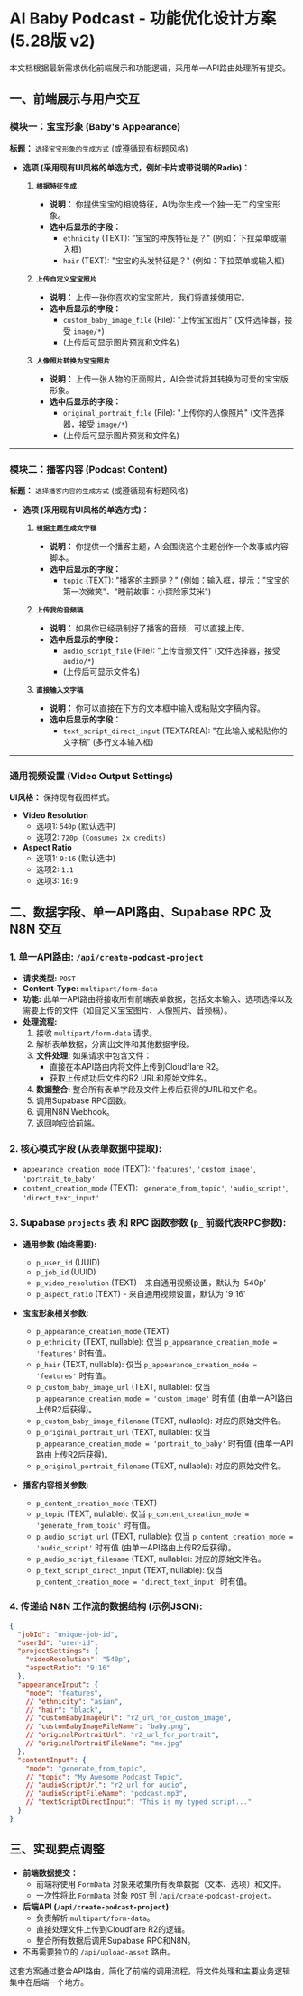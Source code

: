 # AI Baby Podcast - 功能优化设计方案 (5.28版 v2)

本文档根据最新需求优化前端展示和功能逻辑，采用单一API路由处理所有提交。

## 一、前端展示与用户交互

### 模块一：宝宝形象 (Baby's Appearance)

**标题：** `选择宝宝形象的生成方式` (或遵循现有标题风格)

*   **选项 (采用现有UI风格的单选方式，例如卡片或带说明的Radio)：**

    1.  **`根据特征生成`**
        *   **说明：** 你提供宝宝的相貌特征，AI为你生成一个独一无二的宝宝形象。
        *   **选中后显示的字段：**
            *   `ethnicity` (TEXT): "宝宝的种族特征是？" (例如：下拉菜单或输入框)
            *   `hair` (TEXT): "宝宝的头发特征是？" (例如：下拉菜单或输入框)

    2.  **`上传自定义宝宝照片`**
        *   **说明：** 上传一张你喜欢的宝宝照片，我们将直接使用它。
        *   **选中后显示的字段：**
            *   `custom_baby_image_file` (File): "上传宝宝图片" (文件选择器，接受 `image/*`)
            *   (上传后可显示图片预览和文件名)

    3.  **`人像照片转换为宝宝照片`**
        *   **说明：** 上传一张人物的正面照片，AI会尝试将其转换为可爱的宝宝版形象。
        *   **选中后显示的字段：**
            *   `original_portrait_file` (File): "上传你的人像照片" (文件选择器，接受 `image/*`)
            *   (上传后可显示图片预览和文件名)

---

### 模块二：播客内容 (Podcast Content)

**标题：** `选择播客内容的生成方式` (或遵循现有标题风格)

*   **选项 (采用现有UI风格的单选方式)：**

    1.  **`根据主题生成文字稿`**
        *   **说明：** 你提供一个播客主题，AI会围绕这个主题创作一个故事或内容脚本。
        *   **选中后显示的字段：**
            *   `topic` (TEXT): "播客的主题是？" (例如：输入框，提示："宝宝的第一次微笑"、"睡前故事：小探险家艾米")

    2.  **`上传我的音频稿`**
        *   **说明：** 如果你已经录制好了播客的音频，可以直接上传。
        *   **选中后显示的字段：**
            *   `audio_script_file` (File): "上传音频文件" (文件选择器，接受 `audio/*`)
            *   (上传后可显示文件名)

    3.  **`直接输入文字稿`**
        *   **说明：** 你可以直接在下方的文本框中输入或粘贴文字稿内容。
        *   **选中后显示的字段：**
            *   `text_script_direct_input` (TEXTAREA): "在此输入或粘贴你的文字稿" (多行文本输入框)

---

### 通用视频设置 (Video Output Settings)

**UI风格：** 保持现有截图样式。

*   **Video Resolution**
    *   选项1: `540p` (默认选中)
    *   选项2: `720p (Consumes 2x credits)`
*   **Aspect Ratio**
    *   选项1: `9:16` (默认选中)
    *   选项2: `1:1`
    *   选项3: `16:9`

## 二、数据字段、单一API路由、Supabase RPC 及 N8N 交互

### 1. 单一API路由: `/api/create-podcast-project`

*   **请求类型:** `POST`
*   **Content-Type:** `multipart/form-data`
*   **功能:** 此单一API路由将接收所有前端表单数据，包括文本输入、选项选择以及需要上传的文件（如自定义宝宝图片、人像照片、音频稿）。
*   **处理流程:**
    1.  接收 `multipart/form-data` 请求。
    2.  解析表单数据，分离出文件和其他数据字段。
    3.  **文件处理:** 如果请求中包含文件：
        *   直接在本API路由内将文件上传到Cloudflare R2。
        *   获取上传成功后文件的R2 URL和原始文件名。
    4.  **数据整合:** 整合所有表单字段及文件上传后获得的URL和文件名。
    5.  调用Supabase RPC函数。
    6.  调用N8N Webhook。
    7.  返回响应给前端。

### 2. 核心模式字段 (从表单数据中提取):

*   `appearance_creation_mode` (TEXT): `'features'`, `'custom_image'`, `'portrait_to_baby'`
*   `content_creation_mode` (TEXT): `'generate_from_topic'`, `'audio_script'`, `'direct_text_input'`

### 3. Supabase `projects` 表 和 RPC 函数参数 (`p_` 前缀代表RPC参数):

*   **通用参数 (始终需要):**
    *   `p_user_id` (UUID)
    *   `p_job_id` (UUID)
    *   `p_video_resolution` (TEXT) - 来自通用视频设置，默认为 '540p'
    *   `p_aspect_ratio` (TEXT) - 来自通用视频设置，默认为 '9:16'

*   **宝宝形象相关参数:**
    *   `p_appearance_creation_mode` (TEXT)
    *   `p_ethnicity` (TEXT, nullable): 仅当 `p_appearance_creation_mode = 'features'` 时有值。
    *   `p_hair` (TEXT, nullable): 仅当 `p_appearance_creation_mode = 'features'` 时有值。
    *   `p_custom_baby_image_url` (TEXT, nullable): 仅当 `p_appearance_creation_mode = 'custom_image'` 时有值 (由单一API路由上传R2后获得)。
    *   `p_custom_baby_image_filename` (TEXT, nullable): 对应的原始文件名。
    *   `p_original_portrait_url` (TEXT, nullable): 仅当 `p_appearance_creation_mode = 'portrait_to_baby'` 时有值 (由单一API路由上传R2后获得)。
    *   `p_original_portrait_filename` (TEXT, nullable): 对应的原始文件名。

*   **播客内容相关参数:**
    *   `p_content_creation_mode` (TEXT)
    *   `p_topic` (TEXT, nullable): 仅当 `p_content_creation_mode = 'generate_from_topic'` 时有值。
    *   `p_audio_script_url` (TEXT, nullable): 仅当 `p_content_creation_mode = 'audio_script'` 时有值 (由单一API路由上传R2后获得)。
    *   `p_audio_script_filename` (TEXT, nullable): 对应的原始文件名。
    *   `p_text_script_direct_input` (TEXT, nullable): 仅当 `p_content_creation_mode = 'direct_text_input'` 时有值。

### 4. 传递给 N8N 工作流的数据结构 (示例JSON):

```json
{
  "jobId": "unique-job-id",
  "userId": "user-id",
  "projectSettings": {
    "videoResolution": "540p",
    "aspectRatio": "9:16"
  },
  "appearanceInput": {
    "mode": "features", 
    // "ethnicity": "asian",
    // "hair": "black",
    // "customBabyImageUrl": "r2_url_for_custom_image",
    // "customBabyImageFileName": "baby.png",
    // "originalPortraitUrl": "r2_url_for_portrait",
    // "originalPortraitFileName": "me.jpg"
  },
  "contentInput": {
    "mode": "generate_from_topic", 
    // "topic": "My Awesome Podcast Topic",
    // "audioScriptUrl": "r2_url_for_audio",
    // "audioScriptFileName": "podcast.mp3",
    // "textScriptDirectInput": "This is my typed script..."
  }
}
```

## 三、实现要点调整

*   **前端数据提交：**
    *   前端将使用 `FormData` 对象来收集所有表单数据（文本、选项）和文件。
    *   一次性将此 `FormData` 对象 `POST` 到 `/api/create-podcast-project`。
*   **后端API (`/api/create-podcast-project`):**
    *   负责解析 `multipart/form-data`。
    *   直接处理文件上传到Cloudflare R2的逻辑。
    *   整合所有数据后调用Supabase RPC和N8N。
*   不再需要独立的 `/api/upload-asset` 路由。

这套方案通过整合API路由，简化了前端的调用流程，将文件处理和主要业务逻辑集中在后端一个地方。
